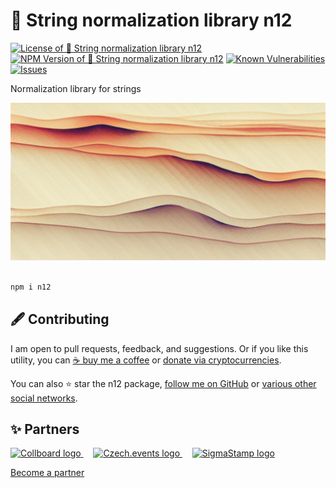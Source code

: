 # 🧹 String normalization library **n12**

<!--Badges-->
<!--⚠️WARNING: This section was generated by https://github.com/hejny/batch-project-editor/blob/main/src/workflows/800-badges/badges.ts so every manual change will be overwritten.-->


[![License of 🧹 String normalization library **n12**](https://img.shields.io/github/license/hejny/n12.svg?style=flat)](https://github.com/hejny/n12/blob/main/LICENSE)
[![NPM Version of 🧹 String normalization library **n12**](https://badge.fury.io/js/n12.svg)](https://www.npmjs.com/package/n12)
[![Known Vulnerabilities](https://snyk.io/test/github/hejny/n12/badge.svg)](https://snyk.io/test/github/hejny/n12)
[![Issues](https://img.shields.io/github/issues/hejny/n12.svg?style=flat)](https://github.com/hejny/n12/issues)
<!--[![Quality of package 🧹 String normalization library **n12**](https://packagequality.com/shield/n12.svg)](https://packagequality.com/#?package=n12)-->

<!--/Badges-->

Normalization library for strings



<!--Wallpaper-->
<!--⚠️WARNING: This section was generated by https://github.com/hejny/batch-project-editor/blob/main/src//workflows/315-ai-generated-wallpaper/4-aiGeneratedWallpaperUseInReadme.ts so every manual change will be overwritten.-->
![Wallpaper of 🧹 String normalization library **n12**](assets/ai/wallpaper/gallery/045c9540-66ef-464c-8698-60210786aa2a-0_0.png)
<!--/Wallpaper-->

```bash

npm i n12

```



<!--Contributing-->
<!--⚠️WARNING: This section was generated by https://github.com/hejny/batch-project-editor/blob/main/src/workflows/810-contributing/contributing.ts so every manual change will be overwritten.-->

## 🖋️ Contributing

I am open to pull requests, feedback, and suggestions. Or if you like this utility, you can [☕ buy me a coffee](https://www.buymeacoffee.com/hejny) or [donate via cryptocurrencies](https://github.com/hejny/hejny/blob/main/documents/crypto.md).

You can also ⭐ star the n12 package, [follow me on GitHub](https://github.com/hejny) or [various other social networks](https://www.pavolhejny.com/contact/).

<!--/Contributing-->


<!--Partners-->
<!--⚠️WARNING: This section was generated by https://github.com/hejny/batch-project-editor/blob/main/src/workflows/820-partners/partners.ts so every manual change will be overwritten.-->

## ✨ Partners


<a href="https://collboard.com/">
<img src="https://collboard.fra1.cdn.digitaloceanspaces.com/assets/18.12.1/logo-small.png" alt="Collboard logo" width="50"  />
</a>
&nbsp;&nbsp;&nbsp;
<a href="https://czech.events/">
<img src="https://czech.events/design/logos/czech.events.transparent-logo.png" alt="Czech.events logo" width="50"  />
</a>
&nbsp;&nbsp;&nbsp;
<a href="https://sigmastamp.ml/">
<img src="https://www.sigmastamp.ml/sigmastamp-logo.white.svg" alt="SigmaStamp logo" width="50"  />
</a>


[Become a partner](https://www.pavolhejny.com/contact/)

<!--/Partners-->